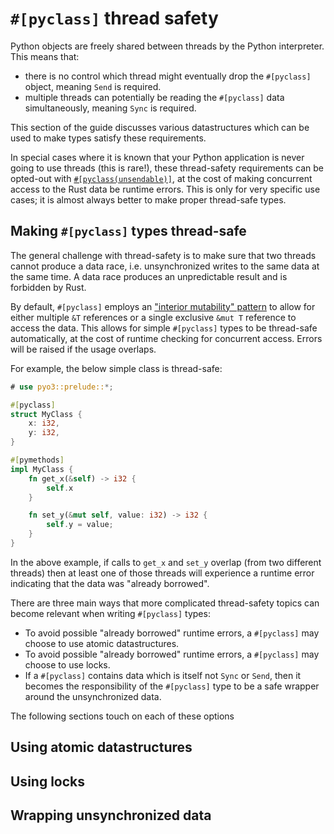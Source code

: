 # `#[pyclass]` thread safety

Python objects are freely shared between threads by the Python interpreter. This means that:
- there is no control which thread might eventually drop the `#[pyclass]` object, meaning `Send` is required.
- multiple threads can potentially be reading the `#[pyclass]` data simultaneously, meaning `Sync` is required.

This section of the guide discusses various datastructures which can be used to make types satisfy these requirements.

In special cases where it is known that your Python application is never going to use threads (this is rare!), these thread-safety requirements can be opted-out with [`#[pyclass(unsendable)]`](../class.md#customizing-the-class), at the cost of making concurrent access to the Rust data be runtime errors. This is only for very specific use cases; it is almost always better to make proper thread-safe types.

## Making `#[pyclass]` types thread-safe

The general challenge with thread-safety is to make sure that two threads cannot produce a data race, i.e. unsynchronized writes to the same data at the same time. A data race produces an unpredictable result and is forbidden by Rust.

By default, `#[pyclass]` employs an ["interior mutability" pattern](../class.md#bound-and-interior-mutability) to allow for either multiple `&T` references or a single exclusive `&mut T` reference to access the data. This allows for simple `#[pyclass]` types to be thread-safe automatically, at the cost of runtime checking for concurrent access. Errors will be raised if the usage overlaps.

For example, the below simple class is thread-safe:

```rust
# use pyo3::prelude::*;

#[pyclass]
struct MyClass {
    x: i32,
    y: i32,
}

#[pymethods]
impl MyClass {
    fn get_x(&self) -> i32 {
        self.x
    }

    fn set_y(&mut self, value: i32) -> i32 {
        self.y = value;
    }
}
```

In the above example, if calls to `get_x` and `set_y` overlap (from two different threads) then at least one of those threads will experience a runtime error indicating that the data was "already borrowed".

There are three main ways that more complicated thread-safety topics can become relevant when writing `#[pyclass]` types:
  - To avoid possible "already borrowed" runtime errors, a `#[pyclass]` may choose to use atomic datastructures.
  - To avoid possible "already borrowed" runtime errors, a `#[pyclass]` may choose to use locks.
  - If a `#[pyclass]` contains data which is itself not `Sync` or `Send`, then it becomes the responsibility of the `#[pyclass]` type to be a safe wrapper around the unsynchronized data.

The following sections touch on each of these options

## Using atomic datastructures

## Using locks

## Wrapping unsynchronized data
